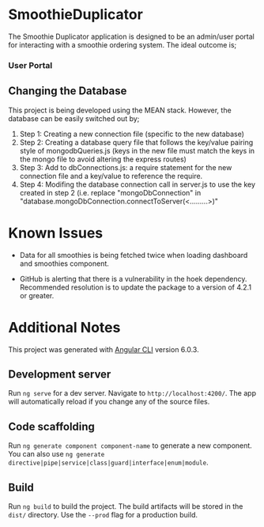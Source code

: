 # SmoothieDuplicator

The Smoothie Duplicator application is designed to be an admin/user portal for interacting with a smoothie ordering system. The ideal outcome is;

### User Portal


## Changing the Database 

This project is being developed using the MEAN stack. However, the database can be easily switched out by;

1. Step 1: Creating a new connection file (specific to the new database)
1. Step 2: Creating a database query file that follows the key/value pairing style of mongodbQueries.js (keys in the new file must match the keys in the mongo file to avoid altering the express routes)
1. Step 3: Add to dbConnections.js: a require statement for the new connection file and a key/value to reference the require.
1. Step 4: Modifing the database connection call in server.js to use the key created in step 2 (i.e. replace "mongoDbConnection" in  "database.mongoDbConnection.connectToServer(<.........>)"




# Known Issues

* Data for all smoothies is being fetched twice when loading dashboard and smoothies component.

* GitHub is alerting that there is a vulnerability in the hoek dependency. Recommended resolution is to update the package to a version of 4.2.1 or greater.








# Additional Notes

This project was generated with [Angular CLI](https://github.com/angular/angular-cli) version 6.0.3.

## Development server

Run `ng serve` for a dev server. Navigate to `http://localhost:4200/`. The app will automatically reload if you change any of the source files.

## Code scaffolding

Run `ng generate component component-name` to generate a new component. You can also use `ng generate directive|pipe|service|class|guard|interface|enum|module`.

## Build

Run `ng build` to build the project. The build artifacts will be stored in the `dist/` directory. Use the `--prod` flag for a production build.

